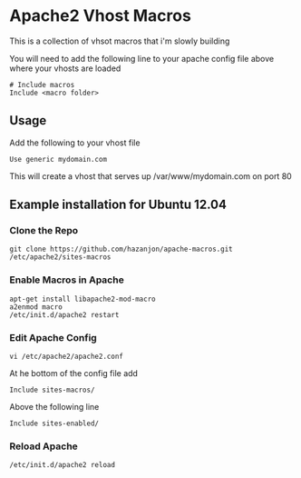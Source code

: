 # Apache2 Vhost Macros

This is a collection of vhsot macros that i'm slowly building

You will need to add the following line to your apache config file above where your vhosts are loaded

    # Include macros
    Include <macro folder>

## Usage

Add the following to your vhost file

```
Use generic mydomain.com
```

This will create a vhost that serves up /var/www/mydomain.com on port 80


## Example installation for Ubuntu 12.04

### Clone the Repo

```
git clone https://github.com/hazanjon/apache-macros.git /etc/apache2/sites-macros
```

### Enable Macros in Apache
```
apt-get install libapache2-mod-macro
a2enmod macro
/etc/init.d/apache2 restart
```

### Edit Apache Config

```
vi /etc/apache2/apache2.conf
```

At he bottom of the config file add

    Include sites-macros/
  
Above the following line

    Include sites-enabled/
    
### Reload Apache
```
/etc/init.d/apache2 reload
```


